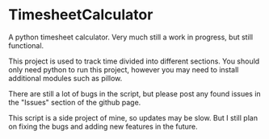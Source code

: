 # TimesheetCalculator
A python timesheet calculator. Very much still a work in progress, but still functional.

This project is used to track time divided into different sections.
You should only need python to run this project, however you may need to install additional modules such as pillow.

There are still a lot of bugs in the script, but please post any found issues in the "Issues" section of the github page.

This script is a side project of mine, so updates may be slow. But I still plan on fixing the bugs and adding new features in the future.

